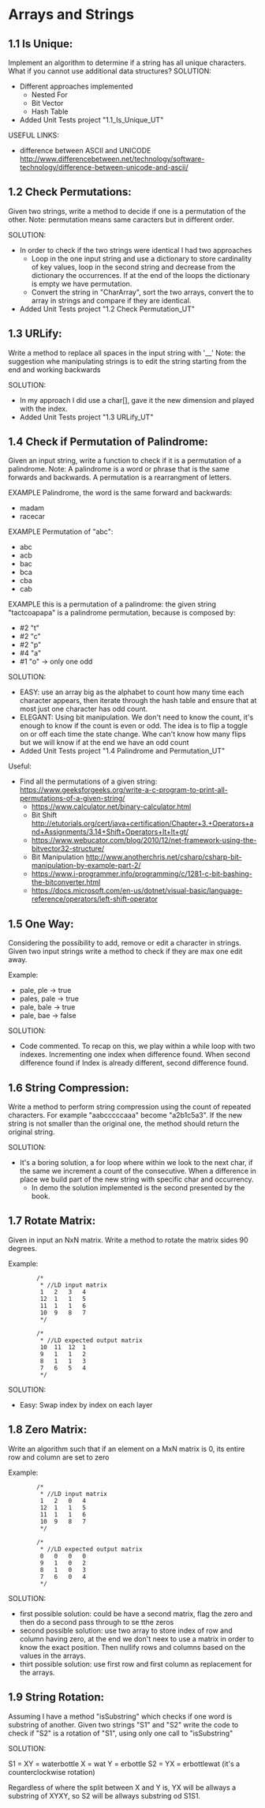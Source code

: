 # Arrays and Strings 

## 1.1 Is Unique: 
Implement an algorithm to determine if a string has all unique characters. What if you cannot use additional data structures? 
SOLUTION:
- Different approaches implemented
  - Nested For
  - Bit Vector
  - Hash Table
- Added Unit Tests project "1.1_Is_Unique_UT"

USEFUL LINKS:
- difference between ASCII and UNICODE http://www.differencebetween.net/technology/software-technology/difference-between-unicode-and-ascii/

## 1.2 Check Permutations: 
Given two strings, write a method to decide if one is a permutation of the other.
Note: permutation means same caracters but in different order.

SOLUTION:
- In order to check if the two strings were identical I had two approaches
  - Loop in the one input string and use a dictionary to store cardinality of key values, loop in the second string and decrease from the dictionary the occurrences. If at the end of the loops the dictionary is empty we have permutation.
  - Convert the string in "CharArray", sort the two arrays, convert the to array in strings and compare if they are identical.
- Added Unit Tests project "1.2 Check Permutation_UT"

## 1.3 URLify:
Write a method to replace all spaces in the input string with '__'
Note: the suggestion whe manipulating strings is to edit the string starting from the end and working backwards

SOLUTION:
- In my approach I did use a char[], gave it the new dimension and played with the index.
- Added Unit Tests project "1.3 URLify_UT"

## 1.4 Check if Permutation of Palindrome:
Given an input string, write a function to check if it is a permutation of a palindrome.
Note: A palindrome is a word or phrase that is the same forwards and backwards. A permutation is a rearrangment of letters.

EXAMPLE Palindrome, the word is the same forward and backwards:
- madam
- racecar

EXAMPLE Permutation of "abc":
- abc
- acb
- bac
- bca
- cba
- cab

EXAMPLE this is a permutation of a palindrome:
the given string "tactcoapapa" is a palindrome permutation, because is composed by:
- #2 "t"
- #2 "c"
- #2 "p"
- #4 "a"
- #1 "o" -> only one odd

SOLUTION:
- EASY: use an array big as the alphabet to count how many time each character appears, then iterate through the hash table and ensure that at most just one character has odd count.
- ELEGANT: Using bit manipulation. We don't need to know the count, it's enough to know if the count is even or odd. 
The idea is to flip a toggle on or off each time the state change. Whe can't know how many flips but we will know if at the end we have an odd count
- Added Unit Tests project "1.4 Palindrome and Permutation_UT"

Useful:
- Find all the permutations of a given string: https://www.geeksforgeeks.org/write-a-c-program-to-print-all-permutations-of-a-given-string/
  - https://www.calculator.net/binary-calculator.html
  - Bit Shift http://etutorials.org/cert/java+certification/Chapter+3.+Operators+and+Assignments/3.14+Shift+Operators+lt+lt+gt/
  - https://www.webucator.com/blog/2010/12/net-framework-using-the-bitvector32-structure/
  - Bit Manipulation http://www.anotherchris.net/csharp/csharp-bit-manipulation-by-example-part-2/
  - https://www.i-programmer.info/programming/c/1281-c-bit-bashing-the-bitconverter.html
  - https://docs.microsoft.com/en-us/dotnet/visual-basic/language-reference/operators/left-shift-operator
  
## 1.5 One Way:
Considering the possibility to add, remove or edit a character in strings. Given two input strings write a method to check if they are max one edit away.

Example: 
- pale, ple -> true
- pales, pale -> true
- pale, bale -> true
- pale, bae -> false

SOLUTION:
- Code commented. To recap on this, we play within a while loop with two indexes. Incrementing one index when difference found. When second difference found if Index is already different, second difference found. 

## 1.6 String Compression:
Write a method to perform string compression using the count of repeated characters. For example "aabcccccaaa" become "a2b1c5a3".
If the new string is not smaller than the original one, the method should return the original string.

SOLUTION:
- It's a boring solution, a for loop where within we look to the next char, if the same we increment a count of the consecutive. When a difference in place we build part of the new string with specific char and occurrency.
  - In demo the solution implemented is the second presented by the book.

## 1.7 Rotate Matrix:
Given in input an NxN matrix. Write a method to rotate the matrix sides 90 degrees.

Example:

            /* 
             * //LD input matrix
             1   2   3   4
             12  1   1   5
             11  1   1   6
             10  9   8   7
             */

            /* 
             * //LD expected output matrix
             10  11  12  1
             9   1   1   2
             8   1   1   3
             7   6   5   4
             */

SOLUTION:
- Easy: Swap index by index on each layer


## 1.8 Zero Matrix:
Write an algorithm such that if an element on a MxN matrix is 0, its entire row and column are set to zero

Example:

            /* 
             * //LD input matrix
             1   2   0   4
             12  1   1   5
             11  1   1   6
             10  9   8   7
             */

            /* 
             * //LD expected output matrix
             0   0   0   0 
             9   1   0   2
             8   1   0   3
             7   6   0   4
             */

SOLUTION:
- first possible solution: could be have a second matrix, flag the zero and then do a second pass through to se tthe zeros
- second possible solution: use two array to store index of row and column having zero, at the end we don't neex to use a matrix in order to know the exact position. Then nullify rows and columns based on the values in the arrays.
- thirt possible solution: use first row and first column as replacement for the arrays.


## 1.9 String Rotation:
Assuming I have a method "isSubstring" which checks if one word is substring of another.
Given two strings "S1" and "S2" write the code to check if "S2" is a rotation of "S1", using only one call to "isSubstring"

SOLUTION:

S1 = XY = waterbottle
X = wat 
Y = erbottle
S2 = YX = erbottlewat (it's a counterclockwise rotation)

Regardless of where the split between X and Y is, YX will be allways a substring of XYXY, so S2 will be allways substring od S1S1.


